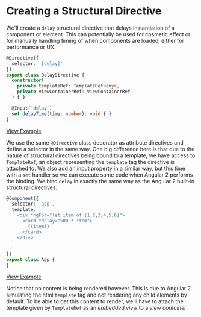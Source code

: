 # Creating a Structural Directive

We'll create a `delay` structural directive that delays instantiation of a component or element. This can potentially be used for cosmetic effect or for manually handling timing of when components are loaded, either for performance or UX.

```typescript
@Directive({
  selector: '[delay]'
})
export class DelayDirective {
  constructor(
    private templateRef: TemplateRef<any>,
    private viewContainerRef: ViewContainerRef
  ) { }

  @Input('delay')
  set delayTime(time: number): void { }
}
```
[View Example](https://plnkr.co/edit/nNzwnjggey7Ft51N9yE0?p=preview)

We use the same `@Directive` class decorator as attribute directives and define a selector in the same way. One big difference here is that due to the nature of structural directives being bound to a template, we have access to `TemplateRef`, an object representing the `template` tag the directive is attached to. We also add an input property in a similar way, but this time with a `set` handler so we can execute some code when Angular 2 performs the binding. We bind `delay` in exactly the same way as the Angular 2 built-in structural directives.

```typescript
@Component({
  selector: 'app',
  template: `
    <div *ngFor="let item of [1,2,3,4,5,6]">
      <card *delay="500 * item">
        {{item}}
      </card>
    </div>
  `

})
export class App {
}
```
[View Example](https://plnkr.co/edit/nNzwnjggey7Ft51N9yE0?p=preview)

Notice that no content is being rendered however. This is due to Angular 2 simulating the html `template` tag and not rendering any child elements by default. To be able to get this content to render, we'll have to attach the template given by `TemplateRef` as an *embedded view* to a *view container*.
